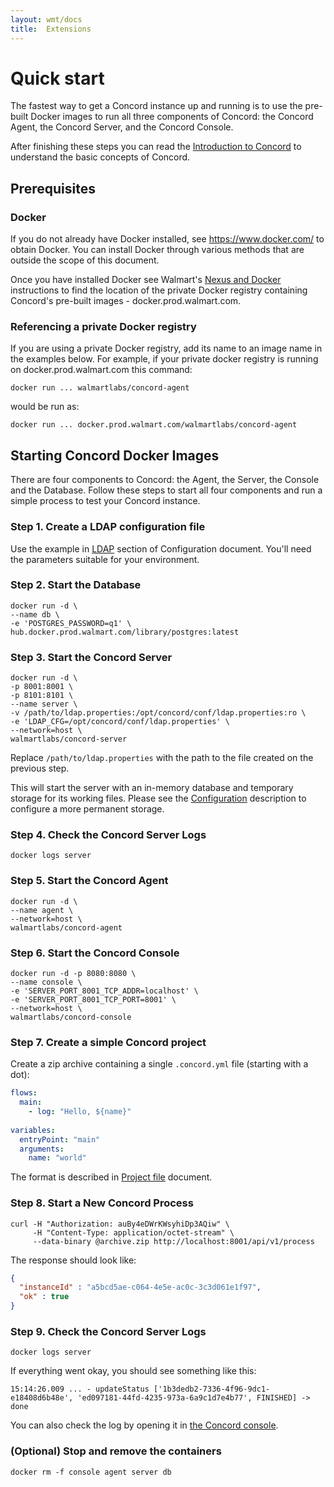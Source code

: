 ```yaml
---
layout: wmt/docs
title:  Extensions
---
```


# Quick start

The fastest way to get a Concord instance up and running is to use the
pre-built Docker images to run all three components of Concord: the
Concord Agent, the Concord Server, and the Concord Console.

After finishing these steps you can read the [Introduction to
Concord](./index.html) to understand the basic concepts of Concord.

## Prerequisites

### Docker

  If you do not already have Docker installed, see
  https://www.docker.com/ to obtain Docker.  You can install Docker
  through various methods that are outside the scope of this document.

  Once you have installed Docker see Walmart's [Nexus and
  Docker](http://sde.walmart.com/docs/warm/docker.html)
  instructions to find the location of the private Docker registry
  containing Concord's pre-built images - docker.prod.walmart.com.

### Referencing a private Docker registry

  If you are using a private Docker registry, add its name to an image
  name in the examples below.  For example, if your private docker
  registry is running on docker.prod.walmart.com this command:
 
  ```
  docker run ... walmartlabs/concord-agent
  ```

  would be run as:

  ```
  docker run ... docker.prod.walmart.com/walmartlabs/concord-agent
  ```

## Starting Concord Docker Images

  There are four components to Concord: the Agent, the Server, the
  Console and the Database. Follow these steps to start all four
  components and run a simple process to test your Concord instance.

### Step 1. Create a LDAP configuration file

  Use the example in [LDAP](./configuration.html#ldap) section of
  Configuration document. You'll need the parameters suitable for
  your environment.
  
### Step 2. Start the Database

  ```
  docker run -d \
  --name db \
  -e 'POSTGRES_PASSWORD=q1' \
  hub.docker.prod.walmart.com/library/postgres:latest
  ```

### Step 3. Start the Concord Server

  ```
  docker run -d \
  -p 8001:8001 \
  -p 8101:8101 \
  --name server \
  -v /path/to/ldap.properties:/opt/concord/conf/ldap.properties:ro \
  -e 'LDAP_CFG=/opt/concord/conf/ldap.properties' \
  --network=host \
  walmartlabs/concord-server
  ```
  
  Replace `/path/to/ldap.properties` with the path to the file
  created on the previous step.
  
  This will start the server with an in-memory database and temporary
  storage for its working files. Please see the
  [Configuration](./configuration.html) description to configure a more
  permanent storage.
  
### Step 4. Check the Concord Server Logs
  
  ```
  docker logs server
  ```

### Step 5. Start the Concord Agent

  ```
  docker run -d \
  --name agent \
  --network=host \
  walmartlabs/concord-agent
  ```
  
### Step 6. Start the Concord Console

  ```
  docker run -d -p 8080:8080 \
  --name console \
  -e 'SERVER_PORT_8001_TCP_ADDR=localhost' \
  -e 'SERVER_PORT_8001_TCP_PORT=8001' \
  --network=host \
  walmartlabs/concord-console
  ```

### Step 7. Create a simple Concord project

  Create a zip archive containing a single `.concord.yml` file (starting with
  a dot):

  ```yaml
  flows:
    main:
      - log: "Hello, ${name}"
      
  variables:
    entryPoint: "main"
    arguments:
      name: "world"
  ```
  
  The format is described in [Project file](./processes.html#project-file)
  document.

### Step 8. Start a New Concord Process

  ```
  curl -H "Authorization: auBy4eDWrKWsyhiDp3AQiw" \
       -H "Content-Type: application/octet-stream" \
       --data-binary @archive.zip http://localhost:8001/api/v1/process
  ```
  
  The response should look like:
  ```json
  {
    "instanceId" : "a5bcd5ae-c064-4e5e-ac0c-3c3d061e1f97",
    "ok" : true
  }
  ```

### Step 9. Check the Concord Server Logs

  ```
  docker logs server
  ```
  
  If everything went okay, you should see something like this:

  ```
  15:14:26.009 ... - updateStatus ['1b3dedb2-7336-4f96-9dc1-e18408d6b48e', 'ed097181-44fd-4235-973a-6a9c1d7e4b77', FINISHED] -> done
  ```

  You can also check the log by opening it in
  [the Concord console](http://localhost:8080/).

### (Optional) Stop and remove the containers

  ```
  docker rm -f console agent server db
  ```
